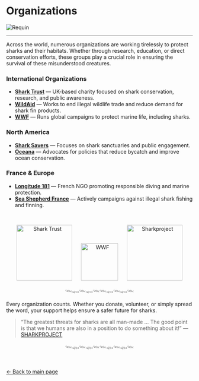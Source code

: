 # Organizations

![Requin](https://github.com/user-attachments/assets/1da6f5a5-2547-4b2d-9364-660c7aafa13d)

-----

Across the world, numerous organizations are working tirelessly to protect sharks and their habitats. Whether through research, education, or direct conservation efforts, these groups play a crucial role in ensuring the survival of these misunderstood creatures.

### International Organizations
- **[Shark Trust](https://www.sharktrust.org/)** — UK-based charity focused on shark conservation, research, and public awareness.  
- **[WildAid](https://wildaid.org/)** — Works to end illegal wildlife trade and reduce demand for shark fin products.  
- **[WWF](https://www.worldwildlife.org/)** — Runs global campaigns to protect marine life, including sharks.

### North America
- **[Shark Savers](https://www.sharksavers.org/)** — Focuses on shark sanctuaries and public engagement.  
- **[Oceana](https://oceana.org/)** — Advocates for policies that reduce bycatch and improve ocean conservation.

### France & Europe
- **[Longitude 181](https://www.longitude181.org/)** — French NGO promoting responsible diving and marine protection.  
- **[Sea Shepherd France](https://www.seashepherd.fr/)** — Actively campaigns against illegal shark fishing and finning.
<br>

<p align="center">
  <img src="https://github.com/user-attachments/assets/469a7798-3ce1-4118-8756-517550c37d17" alt="Shark Trust" width="150"/>
  &nbsp;&nbsp;&nbsp;&nbsp;
  <img src="https://github.com/user-attachments/assets/74a158fc-c6e0-4ebc-9561-a219345deb7e" alt="WWF" width="100"/>
  &nbsp;&nbsp;&nbsp;&nbsp;
  <img src="https://www.sharkproject.org/wp-content/uploads/2020/04/logo_sharkproject_en.svg" alt="Sharkproject" width="150"/>

<div align="center">

𓆝𓆟𓆝𓆟𓆝𓆝𓆟𓆝𓆟𓆝
</div>

Every organization counts. Whether you donate, volunteer, or simply spread the word, your support helps ensure a safer future for sharks.

> “The greatest threats for sharks are all man-made … The good point is that we humans are also in a position to do something about it!” — [SHARKPROJECT](https://www.sharkproject.org/en/donate-help/)

<div align="center">

𓆝𓆟𓆝𓆟𓆝𓆝𓆟𓆝𓆟𓆝
</div>
<br>

[← Back to main page](index.md)
